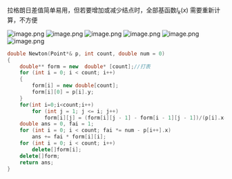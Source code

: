 拉格朗日差值简单易用，但若要增加或减少结点时，全部基函数$l_k(x)$ 需要重新计算，不方便

![image.png](https://yaaame-1317851743.cos.ap-beijing.myqcloud.com/undefinedPasted%20image%2020230123213129.png)
![image.png](https://yaaame-1317851743.cos.ap-beijing.myqcloud.com/undefinedPasted%20image%2020230123213643.png)
![image.png](https://yaaame-1317851743.cos.ap-beijing.myqcloud.com/undefinedPasted%20image%2020230123220243.png)
![image.png](https://yaaame-1317851743.cos.ap-beijing.myqcloud.com/undefinedPasted%20image%2020230123224750.png)
![image.png](https://yaaame-1317851743.cos.ap-beijing.myqcloud.com/undefinedPasted%20image%2020230123224936.png)
![image.png](https://yaaame-1317851743.cos.ap-beijing.myqcloud.com/undefinedPasted%20image%2020230123231207.png)

```c++
double Newton(Point*& p, int count, double num = 0)
{
	double** form = new  double* [count];//打表
	for (int i = 0; i < count; i++)
	{
		form[i] = new double[count];
		form[i][0] = p[i].y;
	}
	for(int i=0;i<count;i++)
		for (int j = 1; j <= i; j++)
			form[i][j] = (form[i][j - 1] - form[i - 1][j - 1])/(p[i].x-p[i-j].x);
	double ans = 0, fai = 1;
	for (int i = 0; i < count; fai *= num - p[i++].x)
		ans += fai * form[i][i];
	for (int i = 0; i < count; i++)
		delete[]form[i];
	delete[]form;
	return ans;	
}
```
